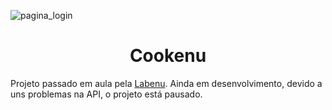 
![pagina_login](https://user-images.githubusercontent.com/102557966/191316211-4fe00989-f9e7-4eb3-b2ca-8c75e79e71ff.png)


<h1 align="center">Cookenu</h1>
Projeto passado em aula pela <a href="https://github.com/future4code">Labenu</a>. Ainda em desenvolvimento, devido a uns problemas na API, o projeto está pausado.

